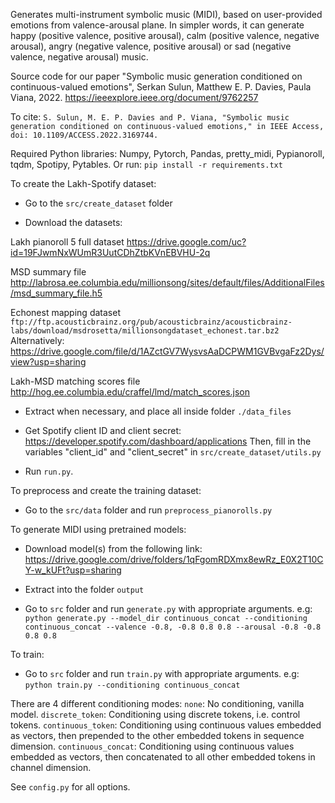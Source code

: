 Generates multi-instrument symbolic music (MIDI), based on user-provided emotions from valence-arousal plane. In simpler words, it can generate happy (positive valence, positive arousal), calm (positive valence, negative arousal), angry (negative valence, positive arousal) or sad (negative valence, negative arousal) music.

Source code for our paper "Symbolic music generation conditioned on continuous-valued emotions", 
Serkan Sulun, Matthew E. P. Davies, Paula Viana, 2022. 
https://ieeexplore.ieee.org/document/9762257

To cite:
```S. Sulun, M. E. P. Davies and P. Viana, "Symbolic music generation conditioned on continuous-valued emotions," in IEEE Access, doi: 10.1109/ACCESS.2022.3169744.```

Required Python libraries: Numpy, Pytorch, Pandas, pretty_midi, Pypianoroll, tqdm, Spotipy, Pytables. Or run: ```pip install -r requirements.txt```

To create the Lakh-Spotify dataset:

- Go to the ```src/create_dataset``` folder

- Download the datasets:

Lakh pianoroll 5 full dataset
https://drive.google.com/uc?id=19FJwmNxWUmR3UutCDhZtbKVnEBVHU-2q

MSD summary file
http://labrosa.ee.columbia.edu/millionsong/sites/default/files/AdditionalFiles/msd_summary_file.h5

Echonest mapping dataset
```ftp://ftp.acousticbrainz.org/pub/acousticbrainz/acousticbrainz-labs/download/msdrosetta/millionsongdataset_echonest.tar.bz2```
Alternatively: https://drive.google.com/file/d/1AZctGV7WysvsAaDCPWM1GVBvgaFz2Dys/view?usp=sharing

Lakh-MSD matching scores file
http://hog.ee.columbia.edu/craffel/lmd/match_scores.json

- Extract when necessary, and place all inside folder ```./data_files```

- Get Spotify client ID and client secret:
https://developer.spotify.com/dashboard/applications
Then, fill in the variables "client_id" and "client_secret" in ```src/create_dataset/utils.py```

- Run ```run.py```. 

To preprocess and create the training dataset:

- Go to the ```src/data``` folder and run ```preprocess_pianorolls.py```


To generate MIDI using pretrained models:

- Download model(s) from the following link:
https://drive.google.com/drive/folders/1qFgomRDXmx8ewRz_E0X2T10CY-w_kUFt?usp=sharing

- Extract into the folder ```output```

- Go to ```src``` folder and run ```generate.py``` with appropriate arguments. e.g:
```python generate.py --model_dir continuous_concat --conditioning continuous_concat --valence -0.8, -0.8 0.8 0.8 --arousal -0.8 -0.8 0.8 0.8```


To train:

- Go to ```src``` folder and run ```train.py``` with appropriate arguments. e.g:
```python train.py --conditioning continuous_concat```

There are 4 different conditioning modes:
```none```: No conditioning, vanilla model.
```discrete_token```: Conditioning using discrete tokens, i.e. control tokens.
```continuous_token```: Conditioning using continuous values embedded as vectors, then prepended to the other embedded tokens in sequence dimension.
```continuous_concat```: Conditioning using continuous values embedded as vectors, then concatenated to all other embedded tokens in channel dimension.

See ```config.py``` for all options.
